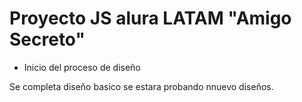 <h1> Proyecto JS alura LATAM "Amigo Secreto" </h1> 

- Inicio del proceso de diseño

Se completa diseño basico se estara probando nnuevo diseños.